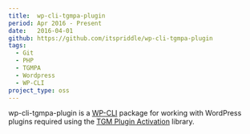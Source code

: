```yaml
---
title:  wp-cli-tgmpa-plugin
period: Apr 2016 - Present
date:   2016-04-01
github: https://github.com/itspriddle/wp-cli-tgmpa-plugin
tags:
  - Git
  - PHP
  - TGMPA
  - Wordpress
  - WP-CLI
project_type: oss
---
```


wp-cli-tgmpa-plugin is a [WP-CLI][] package for working with WordPress plugins
required using the [TGM Plugin Activation][] library.

[WP-CLI]: http://wp-cli.org/
[TGM Plugin Activation]: http://tgmpluginactivation.com/
